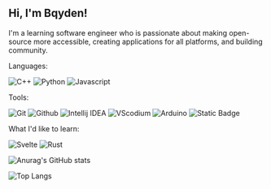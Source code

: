 ## Hi, I'm Bqyden!
I'm a learning software engineer who is passionate about making open-source more accessible, creating applications for all platforms, and building community. 

Languages:

![C++](https://img.shields.io/badge/C++-03254c?style=for-the-badge&logo=cplusplus&logoColor=white)
![Python](https://img.shields.io/badge/-Python-ffba01?style=for-the-badge&logo=python&logoColor=white)
![Javascript](https://img.shields.io/badge/Javascript-339966?style=for-the-badge&logo=javascript&logoColor=white)

Tools:

![Git](https://img.shields.io/badge/Git-orange?style=for-the-badge&logo=Git&logoColor=white)
![Github](https://img.shields.io/badge/Github-gray?style=for-the-badge&logo=Github&logoColor=white)
![Intellij IDEA](https://img.shields.io/badge/Intellij-ff0066?style=for-the-badge&logo=IntelliJ-IDEA&logoColor=white)
![VScodium](https://img.shields.io/badge/VScodium-0084e0?style=for-the-badge&logo=visualstudiocode&logoColor=white)
![Arduino](https://img.shields.io/badge/Arduino-00878F?style=for-the-badge&logo=arduino&logoColor=white)
![Static Badge](https://img.shields.io/badge/Fedora-294172?style=for-the-badge&logo=Fedora&logoColor=white)


What I'd like to learn:

![Svelte](https://img.shields.io/badge/Svelte-ff6600?style=for-the-badge&logo=svelte&logoColor=white)
![Rust](https://img.shields.io/badge/Rust-b7410e?style=for-the-badge&logo=rust&logoColor=white)

![Anurag's GitHub stats](https://github-readme-stats.vercel.app/api?username=bqyden&show_icons=true&theme=dark) 

![Top Langs](https://github-readme-stats.vercel.app/api/top-langs/?username=bqyden&layout=compact&theme=dark)
